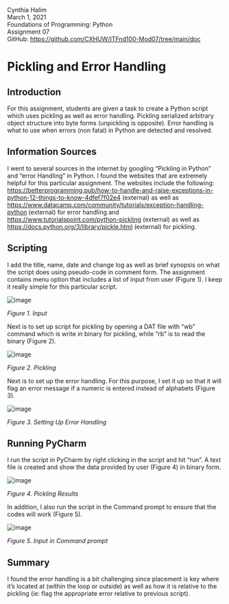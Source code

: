 Cynthia Halim  
March 1, 2021  
Foundations of Programming: Python  
Assignment 07   
GitHub: https://github.com/CXHUW/ITFnd100-Mod07/tree/main/doc

# **Pickling and Error Handling**

## **Introduction**

For this assignment, students are given a task to create a Python script which uses pickling as well as error handling. Pickling serialized arbitrary object structure into byte 
forms (unpickling is opposite). Error handling is what to use when errors (non fatal) in Python are detected and resolved.

## **Information Sources**

I went to several sources in the internet by googling “Pickling in Python” and “error Handling” in Python. I found the websites that are extremely helpful for this particular
assignment. The websites include the following: https://betterprogramming.pub/how-to-handle-and-raise-exceptions-in-python-12-things-to-know-4dfef7f02e4 (external) as well as 
https://www.datacamp.com/community/tutorials/exception-handling-python (external) for error handling and https://www.tutorialspoint.com/python-pickling (external) as well as
https://docs.python.org/3/library/pickle.html (external) for pickling.

## **Scripting**

I add the title, name, date and change log as well as brief synopsis on what the script does using pseudo-code in comment form. 
The assignment contains menu option that includes a list of input from user (Figure 1). I keep it really simple for this particular script.


![image](https://user-images.githubusercontent.com/79155761/109900458-4613e600-7c4c-11eb-90e9-73f61f61e1ad.png)

*Figure 1. Input*

Next is to set up script for pickling by opening a DAT file with “wb” command which is write in binary for pickling, while “rb” is to read the binary (Figure 2).

![image](https://user-images.githubusercontent.com/79155761/109900708-a99e1380-7c4c-11eb-8fc9-11dfa82f4004.png)

*Figure 2. Pickling*

Next is to set up the error handling. For this purpose, I set it up so that it will flag an error message if a numeric is entered instead of alphabets (Figure 3).

![image](https://user-images.githubusercontent.com/79155761/109900875-e79b3780-7c4c-11eb-8b9a-c74a15e52e52.png)

*Figure 3. Setting Up Error Handling*

## **Running PyCharm**

I run the script in PyCharm by right clicking in the script and hit “run”. A text file is created and show the data provided by user (Figure 4) in binary form.

![image](https://user-images.githubusercontent.com/79155761/109900988-17e2d600-7c4d-11eb-91ac-729a19d93b40.png)

*Figure 4. Pickling Results*

In addition, I also run the script in the Command prompt to ensure that the codes will work (Figure 5).

![image](https://user-images.githubusercontent.com/79155761/109901036-2c26d300-7c4d-11eb-838b-e0945e7e7529.png)

*Figure 5. Input in Command prompt*

## **Summary**

I found the error handling is a bit challenging since placement is key where it’s located at (within the loop or outside) as well as how it is relative to the pickling (ie: flag the appropriate error relative to previous script).




